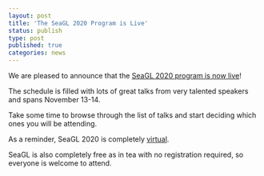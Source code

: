 ```yaml
---
layout: post
title: 'The SeaGL 2020 Program is Live'
status: publish
type: post
published: true
categories: news
---
```


We are pleased to announce that the [SeaGL 2020 program is now live](https://osem.seagl.org/conferences/seagl2020/schedule)!

The schedule is filled with lots of great talks from very talented speakers and spans November 13-14.

Take some time to browse through the list of talks and start deciding which ones you will be attending.

As a reminder, SeaGL 2020 is completely [virtual](https://seagl.org/news/2020/05/05/virtualconf-2020.html).

SeaGL is also completely free as in tea with no registration required, so everyone is welcome to attend.
